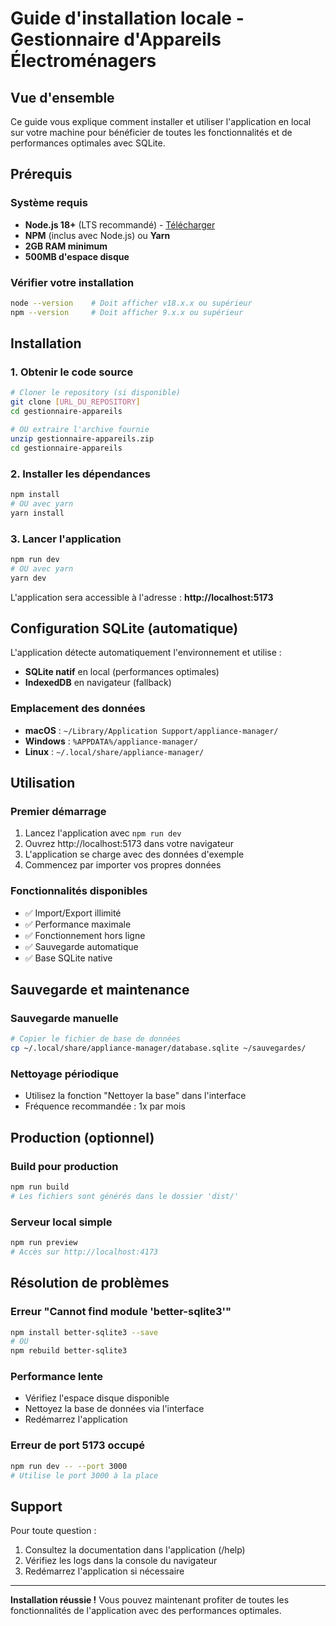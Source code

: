 # Guide d'installation locale - Gestionnaire d'Appareils Électroménagers

## Vue d'ensemble

Ce guide vous explique comment installer et utiliser l'application en local sur votre machine pour bénéficier de toutes les fonctionnalités et de performances optimales avec SQLite.

## Prérequis

### Système requis
- **Node.js 18+** (LTS recommandé) - [Télécharger](https://nodejs.org/)
- **NPM** (inclus avec Node.js) ou **Yarn**
- **2GB RAM minimum**
- **500MB d'espace disque**

### Vérifier votre installation
```bash
node --version    # Doit afficher v18.x.x ou supérieur
npm --version     # Doit afficher 9.x.x ou supérieur
```

## Installation

### 1. Obtenir le code source
```bash
# Cloner le repository (si disponible)
git clone [URL_DU_REPOSITORY]
cd gestionnaire-appareils

# OU extraire l'archive fournie
unzip gestionnaire-appareils.zip
cd gestionnaire-appareils
```

### 2. Installer les dépendances
```bash
npm install
# OU avec yarn
yarn install
```

### 3. Lancer l'application
```bash
npm run dev
# OU avec yarn
yarn dev
```

L'application sera accessible à l'adresse : **http://localhost:5173**

## Configuration SQLite (automatique)

L'application détecte automatiquement l'environnement et utilise :
- **SQLite natif** en local (performances optimales)
- **IndexedDB** en navigateur (fallback)

### Emplacement des données
- **macOS** : `~/Library/Application Support/appliance-manager/`
- **Windows** : `%APPDATA%/appliance-manager/`
- **Linux** : `~/.local/share/appliance-manager/`

## Utilisation

### Premier démarrage
1. Lancez l'application avec `npm run dev`
2. Ouvrez http://localhost:5173 dans votre navigateur
3. L'application se charge avec des données d'exemple
4. Commencez par importer vos propres données

### Fonctionnalités disponibles
- ✅ Import/Export illimité
- ✅ Performance maximale
- ✅ Fonctionnement hors ligne
- ✅ Sauvegarde automatique
- ✅ Base SQLite native

## Sauvegarde et maintenance

### Sauvegarde manuelle
```bash
# Copier le fichier de base de données
cp ~/.local/share/appliance-manager/database.sqlite ~/sauvegardes/
```

### Nettoyage périodique
- Utilisez la fonction "Nettoyer la base" dans l'interface
- Fréquence recommandée : 1x par mois

## Production (optionnel)

### Build pour production
```bash
npm run build
# Les fichiers sont générés dans le dossier 'dist/'
```

### Serveur local simple
```bash
npm run preview
# Accès sur http://localhost:4173
```

## Résolution de problèmes

### Erreur "Cannot find module 'better-sqlite3'"
```bash
npm install better-sqlite3 --save
# OU
npm rebuild better-sqlite3
```

### Performance lente
- Vérifiez l'espace disque disponible
- Nettoyez la base de données via l'interface
- Redémarrez l'application

### Erreur de port 5173 occupé
```bash
npm run dev -- --port 3000
# Utilise le port 3000 à la place
```

## Support

Pour toute question :
1. Consultez la documentation dans l'application (/help)
2. Vérifiez les logs dans la console du navigateur
3. Redémarrez l'application si nécessaire

---

**Installation réussie !** Vous pouvez maintenant profiter de toutes les fonctionnalités de l'application avec des performances optimales.
